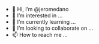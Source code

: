 - 👋 Hi, I’m @jeromedano
- 👀 I’m interested in ...
- 🌱 I’m currently learning ...
- 💞️ I’m looking to collaborate on ...
- 📫 How to reach me ...

<!---
jeromedano/jeromedano is a ✨ special ✨ repository because its `README.md` (this file) appears on your GitHub profile.
You can click the Preview link to take a look at your changes.
--->
